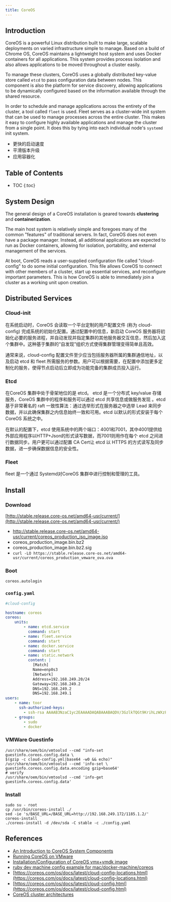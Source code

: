 ```yaml
---
title: CoreOS
---
```


## Introduction

>
CoreOS is a powerful Linux distribution built to make large, scalable deployments on varied infrastructure simple to manage. Based on a build of Chrome OS, CoreOS maintains a lightweight host system and uses Docker containers for all applications. This system provides process isolation and also allows applications to be moved throughout a cluster easily.
>
To manage these clusters, CoreOS uses a globally distributed key-value store called `etcd` to pass configuration data between nodes. This component is also the platform for service discovery, allowing applications to be dynamically configured based on the information available through the shared resource.
>
In order to schedule and manage applications across the entirety of the cluster, a tool called `fleet` is used.
Fleet serves as a cluster-wide init system that can be used to manage processes across the entire cluster.
This makes it easy to configure highly available applications and manage the cluster from a single point.
It does this by tying into each individual node's `systemd` init system.

* 更快的启动速度
* 平滑版本升级
* 应用容器化

<!--more-->

## Table of Contents

* TOC
{:toc}

## System Design

The general design of a CoreOS installation is geared towards **clustering** and **containerization**.

The main host system is relatively simple and foregoes many of the common "features" of traditional servers.
In fact, CoreOS does not even have a package manager. Instead, all additional applications are expected to run as Docker containers, allowing for isolation, portability, and external management of the services.

At boot, CoreOS reads a user-supplied configuration file called "cloud-config" to do some initial configuration.
This file allows CoreOS to connect with other members of a cluster, start up essential services, and reconfigure important parameters.
This is how CoreOS is able to immediately join a cluster as a working unit upon creation.

## Distributed Services

### Cloud-init

在系统启动时，CoreOS 会读取一个平台定制的用户配置文件 (称为 cloud-config) 完成系统的初始化配置。通过配置中的信息，新启动 CoreOS 服务器将初始化必要的服务进程，并自动发现并指定集群的其他服务器交互信息，然后加入这个集群中。这种基于集群的“自发现”组织方式使得集群管理变得简单且高效。

通常来说，cloud-config 配置文件至少应当包括服务器所属的集群通信地址，以及启动 etcd 和 fleet 所需服务的参数。用户可以根据需要，在配置中添加更多定制化的服务，使得节点启动后立即成为功能完备的集群成员投入运行。

### Etcd

在CoreOS 集群中处于骨架地位的是 etcd。 etcd 是一个分布式 key/value 存储服务，CoreOS 集群中的程序和服务可以通过 etcd 共享信息或做服务发现 。etcd 基于非常著名的 raft 一致性算法：通过选举形式在服务器之中选举 Lead 来同步数据，并以此确保集群之内信息始终一致和可用。etcd 以默认的形式安装于每个 CoreOS 系统之中。

在默认的配置下，etcd 使用系统中的两个端口：4001和7001，其中4001提供给外部应用程序以HTTP+Json的形式读写数据，而7001则用作在每个 etcd 之间进行数据同步。用户更可以通过配置 CA Cert让 etcd 以 HTTPS 的方式读写及同步数据，进一步确保数据信息的安全性。

### Fleet

fleet 是一个通过 Systemd对CoreOS 集群中进行控制和管理的工具。

## Install

### Download

[http://stable.release.core-os.net/amd64-usr/current/](http://stable.release.core-os.net/amd64-usr/current/)

* http://stable.release.core-os.net/amd64-usr/current/coreos_production_iso_image.iso
* coreos_production_image.bin.bz2
* coreos_production_image.bin.bz2.sig
* `curl -LO https://stable.release.core-os.net/amd64-usr/current/coreos_production_vmware_ova.ova`

### Boot

```shell
coreos.autologin
```

### `config.yaml`

```yaml
#cloud-config

hostname: coreos
coreos:
    units:
        - name: etcd.service
          command: start
        - name: fleet.service
          command: start
        - name: docker.service
          command: start
        - name: static.network
          content: |
            [Match]
            Name=enp0s3
            [Network]
            Address=192.168.249.20/24
            Gateway=192.168.249.2
            DNS=192.168.249.2  
            DNS=192.168.249.1  
users:
    - name: toor
      ssh-authorized-keys:
        - ssh-rsa AAAAB3NzaC1yc2EAAAADAQABAAABAQDV/3GzlkTQGt9KrihLzWXzFlcNhq1TBwRryXuk8ruYgzw2OUvzGN/vHtkZgDY/ZIpg7QR53HhZ8vpyTANOPPS4crEETniqlAZOHDGc8vPLEfIZwH8Dgu3DRZykHiqUthc/N+VRiDgEHT8DINaYMLsBbMpDZfUJlvhpIXij7z+dBSUSftEXpbdt6CpFsHNUNBPoVDyRiEjP0EK9JRppD8quBY2R9Bnk3B9m0/Mq1/LZuLopDmz+IsTxBnmgR1G+LSs//G8ZHZlUohwfbpDcfm81vjaQWxjOmn3Llti/j/3Fd4hN4wdrUdEvnBQ13ArkUgNzfqtIckw2xfoGGejvpxbP oxnz@rmbp
    - groups:
        - sudo
        - docker
```

### VMWare Guestinfo

```shell
/usr/share/oem/bin/vmtoolsd --cmd "info-set guestinfo.coreos.config.data \
$(gzip -c cloud-config.yml|base64 -w0 && echo)"
/usr/share/oem/bin/vmtoolsd --cmd 'info-set \
guestinfo.coreos.config.data.encoding gzip+base64'
# verify
/usr/share/oem/bin/vmtoolsd --cmd 'info-get guestinfo.coreos.config.data'
```

### Install

```shell
sudo su - root
cp /usr/bin/coreos-install ./
sed -ie 's/BASE_URL=/BASE_URL=http://192.168.249.172/1185.1.2/' coreos-install
./coreos-install -d /dev/sda -C stable -c ./config.yaml
```

## References

* [An Introduction to CoreOS System Components](https://www.digitalocean.com/community/tutorials/an-introduction-to-coreos-system-components)
* [Running CoreOS on VMware](https://coreos.com/os/docs/latest/booting-on-vmware.html)
* [Installation/Configuration of CoreOS vmx+vmdk image](https://kb.vmware.com/selfservice/microsites/search.do?language=en_US&cmd=displayKC&externalId=2104303)
* [ruby dev machine config example for mac/docker-machine/coreos](https://coderwall.com/p/en4adw/ruby-dev-machine-config-example-for-mac-docker-machine-coreos)
* [https://coreos.com/os/docs/latest/cloud-config-locations.html](https://coreos.com/os/docs/latest/cloud-config-locations.html)
* [https://coreos.com/os/docs/latest/cloud-config.html](https://coreos.com/os/docs/latest/cloud-config.html)
* [CoreOS cluster architectures](https://coreos.com/os/docs/latest/cluster-architectures.html)
